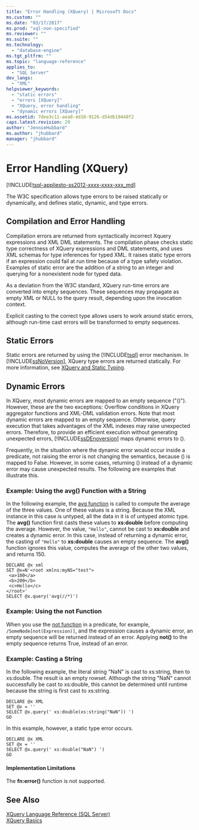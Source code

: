 ```yaml
---
title: "Error Handling (XQuery) | Microsoft Docs"
ms.custom: ""
ms.date: "03/17/2017"
ms.prod: "sql-non-specified"
ms.reviewer: ""
ms.suite: ""
ms.technology: 
  - "database-engine"
ms.tgt_pltfrm: ""
ms.topic: "language-reference"
applies_to: 
  - "SQL Server"
dev_langs: 
  - "XML"
helpviewer_keywords: 
  - "static errors"
  - "errors [XQuery]"
  - "XQuery, error handling"
  - "dynamic errors [XQuery]"
ms.assetid: 7dee3c11-aea0-4d10-9126-d54db19448f2
caps.latest.revision: 29
author: "JennieHubbard"
ms.author: "jhubbard"
manager: "jhubbard"
---
```

# Error Handling (XQuery)
[!INCLUDE[tsql-appliesto-ss2012-xxxx-xxxx-xxx_md](../includes/tsql-appliesto-ss2012-xxxx-xxxx-xxx-md.md)]

  The W3C specification allows type errors to be raised statically or dynamically, and defines static, dynamic, and type errors.  
  
## Compilation and Error Handling  
 Compilation errors are returned from syntactically incorrect Xquery expressions and XML DML statements. The compilation phase checks static type correctness of XQuery expressions and DML statements, and uses XML schemas for type inferences for typed XML. It raises static type errors if an expression could fail at run time because of a type safety violation. Examples of static error are the addition of a string to an integer and querying for a nonexistent node for typed data.  
  
 As a deviation from the W3C standard, XQuery run-time errors are converted into empty sequences. These sequences may propagate as empty XML or NULL to the query result, depending upon the invocation context.  
  
 Explicit casting to the correct type allows users to work around static errors, although run-time cast errors will be transformed to empty sequences.  
  
## Static Errors  
 Static errors are returned by using the [!INCLUDE[tsql](../includes/tsql-md.md)] error mechanism. In [!INCLUDE[ssNoVersion](../includes/ssnoversion-md.md)], XQuery type errors are returned statically. For more information, see [XQuery and Static Typing](../xquery/xquery-and-static-typing.md).  
  
## Dynamic Errors  
 In XQuery, most dynamic errors are mapped to an empty sequence ("()"). However, these are the two exceptions: Overflow conditions in XQuery aggregator functions and XML-DML validation errors. Note that most dynamic errors are mapped to an empty sequence. Otherwise, query execution that takes advantages of the XML indexes may raise unexpected errors. Therefore, to provide an efficient execution without generating unexpected errors, [!INCLUDE[ssDEnoversion](../includes/ssdenoversion-md.md)] maps dynamic errors to ().  
  
 Frequently, in the situation where the dynamic error would occur inside a predicate, not raising the error is not changing the semantics, because () is mapped to False. However, in some cases, returning () instead of a dynamic error may cause unexpected results. The following are examples that illustrate this.  
  
### Example: Using the avg() Function with a String  
 In the following example, the [avg function](../xquery/aggregate-functions-avg.md) is called to compute the average of the three values. One of these values is a string. Because the XML instance in this case is untyped, all the data in it is of untyped atomic type. The **avg()** function first casts these values to **xs:double** before computing the average. However, the value, `"Hello"`, cannot be cast to **xs:double** and creates a dynamic error. In this case, instead of returning a dynamic error, the casting of `"Hello"` to **xs:double** causes an empty sequence. The **avg()** function ignores this value, computes the average of the other two values, and returns 150.  
  
```  
DECLARE @x xml  
SET @x=N'<root xmlns:myNS="test">  
 <a>100</a>  
 <b>200</b>  
 <c>Hello</c>  
</root>'  
SELECT @x.query('avg(//*)')  
```  
  
### Example: Using the not Function  
 When you use the [not function](../xquery/functions-on-boolean-values-not-function.md) in a predicate, for example, `/SomeNode[not(Expression)]`, and the expression causes a dynamic error, an empty sequence will be returned instead of an error. Applying **not()** to the empty sequence returns True, instead of an error.  
  
### Example: Casting a String  
 In the following example, the literal string "NaN" is cast to xs:string, then to xs:double. The result is an empty rowset. Although the string "NaN" cannot successfully be cast to xs:double, this cannot be determined until runtime because the string is first cast to xs:string.  
  
```  
DECLARE @x XML  
SET @x = ''  
SELECT @x.query(' xs:double(xs:string("NaN")) ')  
GO  
```  
  
 In this example, however, a static type error occurs.  
  
```  
DECLARE @x XML  
SET @x = ''  
SELECT @x.query(' xs:double("NaN") ')  
GO  
```  
  
#### Implementation Limitations  
 The **fn:error()** function is not supported.  
  
## See Also  
 [XQuery Language Reference &#40;SQL Server&#41;](../xquery/xquery-language-reference-sql-server.md)   
 [XQuery Basics](../xquery/xquery-basics.md)  
  
  